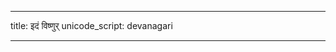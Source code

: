 
---
title: इदं विष्णुर्
unicode_script: devanagari

---

<div class="js_include" url="/vedAH/Rk/shAkalam/saMhitA/vishvAsa-prastutiH/01/022/17_idaM_viShNurvi.md"  newLevelForH1="2" includeTitle="true"> </div>  

